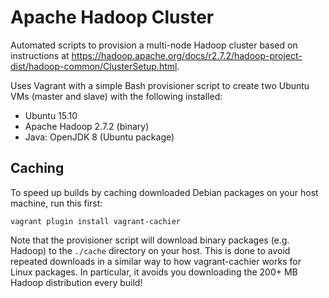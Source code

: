 # Apache Hadoop Cluster

Automated scripts to provision a multi-node Hadoop cluster based on instructions at
https://hadoop.apache.org/docs/r2.7.2/hadoop-project-dist/hadoop-common/ClusterSetup.html.

Uses Vagrant with a simple Bash provisioner script to create two Ubuntu VMs
(master and slave) with the following installed:

* Ubuntu 15.10
* Apache Hadoop 2.7.2 (binary)
* Java: OpenJDK 8 (Ubuntu package)

## Caching

To speed up builds by caching downloaded Debian packages on your host machine,
run this first:

    vagrant plugin install vagrant-cachier

Note that the provisioner script will download binary packages (e.g. Hadoop) to
the `./cache` directory on your host. This is done to avoid repeated downloads
in a similar way to how vagrant-cachier works for Linux packages. In particular,
it avoids you downloading the 200+ MB Hadoop distribution every build!
